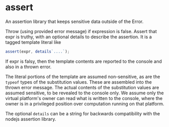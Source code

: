 # assert

An assertion library that keeps sensitive data outside of the Error.

Throw (using provided error message) if expression is false.
Assert that expr is truthy, with an optional details to describe
the assertion. It is a tagged template literal like
```js
assert(expr, details`....`);
```
If expr is falsy, then the template contents are reported to the
console and also in a thrown error.

The literal portions of the template are assumed non-sensitive, as
are the `typeof` types of the substitution values. These are
assembled into the thrown error message. The actual contents of the
substitution values are assumed sensitive, to be revealed to the
console only. We assume only the virtual platform's owner can read
what is written to the console, where the owner is in a privileged
position over computation running on that platform.

The optional `details` can be a string for backwards compatibility
with the nodejs assertion library.
